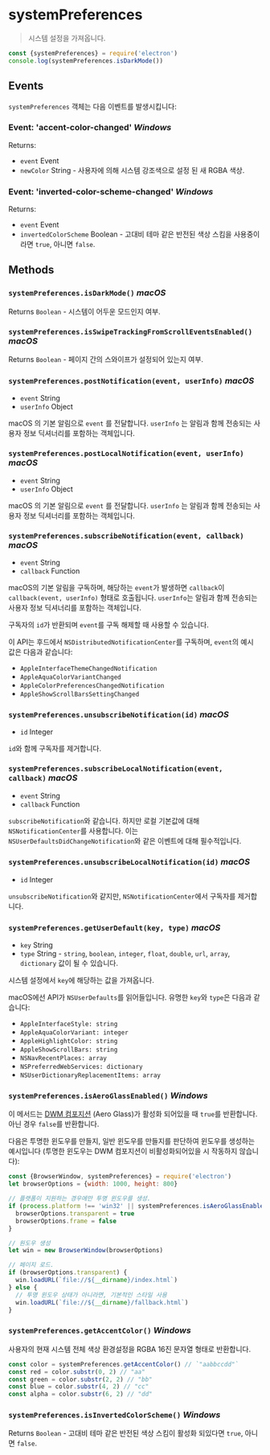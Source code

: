 # systemPreferences

> 시스템 설정을 가져옵니다.

```javascript
const {systemPreferences} = require('electron')
console.log(systemPreferences.isDarkMode())
```

## Events

`systemPreferences` 객체는 다음 이벤트를 발생시킵니다:

### Event: 'accent-color-changed' _Windows_

Returns:

* `event` Event
* `newColor` String - 사용자에 의해 시스템 강조색으로 설정 된 새 RGBA 색상.

### Event: 'inverted-color-scheme-changed' _Windows_

Returns:

* `event` Event
* `invertedColorScheme` Boolean - 고대비 테마 같은 반전된 색상 스킴을
  사용중이라면 `true`, 아니면 `false`.

## Methods

### `systemPreferences.isDarkMode()` _macOS_

Returns `Boolean` - 시스템이 어두운 모드인지 여부.

### `systemPreferences.isSwipeTrackingFromScrollEventsEnabled()` _macOS_

Returns `Boolean` - 페이지 간의 스와이프가 설정되어 있는지 여부.

### `systemPreferences.postNotification(event, userInfo)` _macOS_

* `event` String
* `userInfo` Object

macOS 의 기본 알림으로 `event` 를 전달합니다. `userInfo` 는 알림과 함께 전송되는
사용자 정보 딕셔너리를 포함하는 객체입니다.

### `systemPreferences.postLocalNotification(event, userInfo)` _macOS_

* `event` String
* `userInfo` Object

macOS 의 기본 알림으로 `event` 를 전달합니다. `userInfo` 는 알림과 함께 전송되는
사용자 정보 딕셔너리를 포함하는 객체입니다.

### `systemPreferences.subscribeNotification(event, callback)` _macOS_

* `event` String
* `callback` Function

macOS의 기본 알림을 구독하며, 해당하는 `event`가 발생하면 `callback`이
`callback(event, userInfo)` 형태로 호출됩니다. `userInfo`는 알림과 함께 전송되는
사용자 정보 딕셔너리를 포함하는 객체입니다.

구독자의 `id`가 반환되며 `event`를 구독 해제할 때 사용할 수 있습니다.

이 API는 후드에서 `NSDistributedNotificationCenter`를 구독하며, `event`의 예시
값은 다음과 같습니다:

* `AppleInterfaceThemeChangedNotification`
* `AppleAquaColorVariantChanged`
* `AppleColorPreferencesChangedNotification`
* `AppleShowScrollBarsSettingChanged`

### `systemPreferences.unsubscribeNotification(id)` _macOS_

* `id` Integer

`id`와 함께 구독자를 제거합니다.

### `systemPreferences.subscribeLocalNotification(event, callback)` _macOS_

* `event` String
* `callback` Function

`subscribeNotification`와 같습니다. 하지만 로컬 기본값에 대해
`NSNotificationCenter`를 사용합니다. 이는 `NSUserDefaultsDidChangeNotification`와
같은 이벤트에 대해 필수적입니다.

### `systemPreferences.unsubscribeLocalNotification(id)` _macOS_

* `id` Integer

`unsubscribeNotification`와 같지만, `NSNotificationCenter`에서 구독자를 제거합니다.

### `systemPreferences.getUserDefault(key, type)` _macOS_

* `key` String
* `type` String - `string`, `boolean`, `integer`, `float`, `double`, `url`,
  `array`, `dictionary` 값이 될 수 있습니다.

시스템 설정에서 `key`에 해당하는 값을 가져옵니다.

macOS에선 API가 `NSUserDefaults`를 읽어들입니다. 유명한 `key`와 `type`은 다음과
같습니다:

* `AppleInterfaceStyle: string`
* `AppleAquaColorVariant: integer`
* `AppleHighlightColor: string`
* `AppleShowScrollBars: string`
* `NSNavRecentPlaces: array`
* `NSPreferredWebServices: dictionary`
* `NSUserDictionaryReplacementItems: array`

### `systemPreferences.isAeroGlassEnabled()` _Windows_

이 메서드는 [DWM 컴포지션][dwm-composition] (Aero Glass)가 활성화 되어있을 때
`true`를 반환합니다. 아닌 경우 `false`를 반환합니다.

다음은 투명한 윈도우를 만들지, 일반 윈도우를 만들지를 판단하여 윈도우를 생성하는
예시입니다 (투명한 윈도우는 DWM 컴포지션이 비활성화되어있을 시 작동하지 않습니다):

```javascript
const {BrowserWindow, systemPreferences} = require('electron')
let browserOptions = {width: 1000, height: 800}

// 플랫폼이 지원하는 경우에만 투명 윈도우를 생성.
if (process.platform !== 'win32' || systemPreferences.isAeroGlassEnabled()) {
  browserOptions.transparent = true
  browserOptions.frame = false
}

// 원도우 생성
let win = new BrowserWindow(browserOptions)

// 페이지 로드.
if (browserOptions.transparent) {
  win.loadURL(`file://${__dirname}/index.html`)
} else {
  // 투명 윈도우 상태가 아니라면, 기본적인 스타일 사용
  win.loadURL(`file://${__dirname}/fallback.html`)
}
```

[dwm-composition]:https://msdn.microsoft.com/en-us/library/windows/desktop/aa969540.aspx

### `systemPreferences.getAccentColor()` _Windows_

사용자의 현재 시스템 전체 색상 환경설정을 RGBA 16진 문자열 형태로 반환합니다.

```js
const color = systemPreferences.getAccentColor() // `"aabbccdd"`
const red = color.substr(0, 2) // "aa"
const green = color.substr(2, 2) // "bb"
const blue = color.substr(4, 2) // "cc"
const alpha = color.substr(6, 2) // "dd"
```

### `systemPreferences.isInvertedColorScheme()` _Windows_

Returns `Boolean` - 고대비 테마 같은 반전된 색상 스킴이 활성화 되있다면 `true`,
아니면 `false`.

